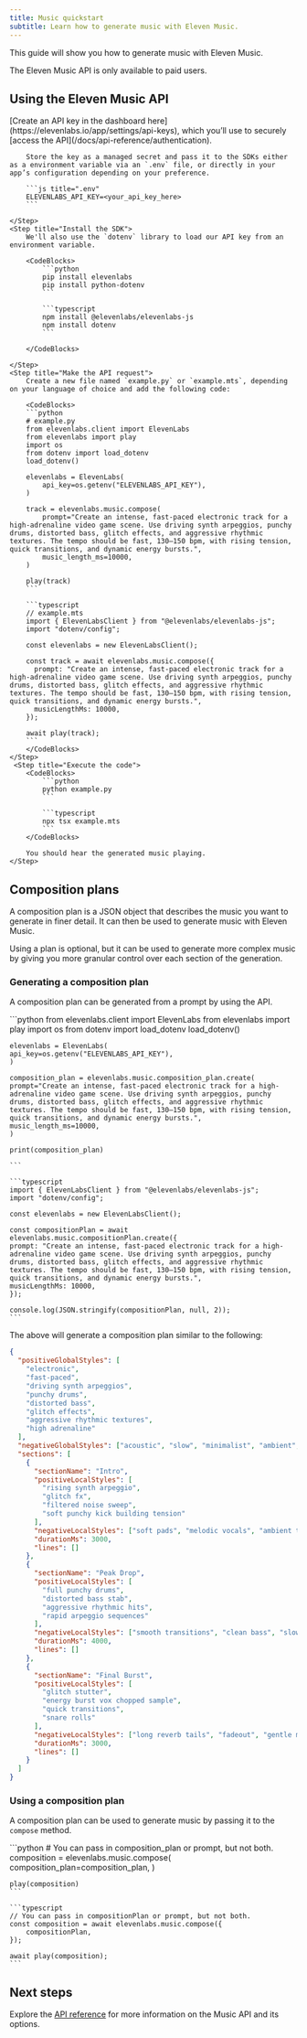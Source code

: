 ```yaml
---
title: Music quickstart
subtitle: Learn how to generate music with Eleven Music.
---
```


This guide will show you how to generate music with Eleven Music.

<Info>The Eleven Music API is only available to paid users.</Info>

## Using the Eleven Music API

<Steps>
    <Step title="Create an API key">
        [Create an API key in the dashboard here](https://elevenlabs.io/app/settings/api-keys), which you’ll use to securely [access the API](/docs/api-reference/authentication).
        
        Store the key as a managed secret and pass it to the SDKs either as a environment variable via an `.env` file, or directly in your app’s configuration depending on your preference.
        
        ```js title=".env"
        ELEVENLABS_API_KEY=<your_api_key_here>
        ```
        
    </Step>
    <Step title="Install the SDK">
        We'll also use the `dotenv` library to load our API key from an environment variable.
        
        <CodeBlocks>
            ```python
            pip install elevenlabs
            pip install python-dotenv
            ```
        
            ```typescript
            npm install @elevenlabs/elevenlabs-js
            npm install dotenv
            ```
        
        </CodeBlocks>
        
    </Step>
    <Step title="Make the API request">
        Create a new file named `example.py` or `example.mts`, depending on your language of choice and add the following code:

        <CodeBlocks>
        ```python
        # example.py
        from elevenlabs.client import ElevenLabs
        from elevenlabs import play
        import os
        from dotenv import load_dotenv
        load_dotenv()

        elevenlabs = ElevenLabs(
            api_key=os.getenv("ELEVENLABS_API_KEY"),
        )

        track = elevenlabs.music.compose(
            prompt="Create an intense, fast-paced electronic track for a high-adrenaline video game scene. Use driving synth arpeggios, punchy drums, distorted bass, glitch effects, and aggressive rhythmic textures. The tempo should be fast, 130–150 bpm, with rising tension, quick transitions, and dynamic energy bursts.",
            music_length_ms=10000,
        )

        play(track)
        ```

        ```typescript
        // example.mts
        import { ElevenLabsClient } from "@elevenlabs/elevenlabs-js";
        import "dotenv/config";

        const elevenlabs = new ElevenLabsClient();

        const track = await elevenlabs.music.compose({
          prompt: "Create an intense, fast-paced electronic track for a high-adrenaline video game scene. Use driving synth arpeggios, punchy drums, distorted bass, glitch effects, and aggressive rhythmic textures. The tempo should be fast, 130–150 bpm, with rising tension, quick transitions, and dynamic energy bursts.",
          musicLengthMs: 10000,
        });

        await play(track);
        ```
        </CodeBlocks>
    </Step>
     <Step title="Execute the code">
        <CodeBlocks>
            ```python
            python example.py
            ```

            ```typescript
            npx tsx example.mts
            ```
        </CodeBlocks>

        You should hear the generated music playing.
    </Step>

</Steps>

## Composition plans

A composition plan is a JSON object that describes the music you want to generate in finer detail. It can then be used to generate music with Eleven Music.

Using a plan is optional, but it can be used to generate more complex music by giving you more granular control over each section of the generation.

### Generating a composition plan

A composition plan can be generated from a prompt by using the API.

<CodeBlocks>
    ```python
    from elevenlabs.client import ElevenLabs
    from elevenlabs import play
    import os
    from dotenv import load_dotenv
    load_dotenv()

    elevenlabs = ElevenLabs(
    api_key=os.getenv("ELEVENLABS_API_KEY"),
    )

    composition_plan = elevenlabs.music.composition_plan.create(
    prompt="Create an intense, fast-paced electronic track for a high-adrenaline video game scene. Use driving synth arpeggios, punchy drums, distorted bass, glitch effects, and aggressive rhythmic textures. The tempo should be fast, 130–150 bpm, with rising tension, quick transitions, and dynamic energy bursts.",
    music_length_ms=10000,
    )

    print(composition_plan)

    ```

    ```typescript
    import { ElevenLabsClient } from "@elevenlabs/elevenlabs-js";
    import "dotenv/config";

    const elevenlabs = new ElevenLabsClient();

    const compositionPlan = await elevenlabs.music.compositionPlan.create({
    prompt: "Create an intense, fast-paced electronic track for a high-adrenaline video game scene. Use driving synth arpeggios, punchy drums, distorted bass, glitch effects, and aggressive rhythmic textures. The tempo should be fast, 130–150 bpm, with rising tension, quick transitions, and dynamic energy bursts.",
    musicLengthMs: 10000,
    });

    console.log(JSON.stringify(compositionPlan, null, 2));
    ```

</CodeBlocks>

The above will generate a composition plan similar to the following:

```json
{
  "positiveGlobalStyles": [
    "electronic",
    "fast-paced",
    "driving synth arpeggios",
    "punchy drums",
    "distorted bass",
    "glitch effects",
    "aggressive rhythmic textures",
    "high adrenaline"
  ],
  "negativeGlobalStyles": ["acoustic", "slow", "minimalist", "ambient", "lo-fi"],
  "sections": [
    {
      "sectionName": "Intro",
      "positiveLocalStyles": [
        "rising synth arpeggio",
        "glitch fx",
        "filtered noise sweep",
        "soft punchy kick building tension"
      ],
      "negativeLocalStyles": ["soft pads", "melodic vocals", "ambient textures"],
      "durationMs": 3000,
      "lines": []
    },
    {
      "sectionName": "Peak Drop",
      "positiveLocalStyles": [
        "full punchy drums",
        "distorted bass stab",
        "aggressive rhythmic hits",
        "rapid arpeggio sequences"
      ],
      "negativeLocalStyles": ["smooth transitions", "clean bass", "slow buildup"],
      "durationMs": 4000,
      "lines": []
    },
    {
      "sectionName": "Final Burst",
      "positiveLocalStyles": [
        "glitch stutter",
        "energy burst vox chopped sample",
        "quick transitions",
        "snare rolls"
      ],
      "negativeLocalStyles": ["long reverb tails", "fadeout", "gentle melodies"],
      "durationMs": 3000,
      "lines": []
    }
  ]
}
```

### Using a composition plan

A composition plan can be used to generate music by passing it to the `compose` method.

<CodeBlocks>
    ```python
    # You can pass in composition_plan or prompt, but not both.
    composition = elevenlabs.music.compose(
        composition_plan=composition_plan,
    )

    play(composition)
    ```

    ```typescript
    // You can pass in compositionPlan or prompt, but not both.
    const composition = await elevenlabs.music.compose({
        compositionPlan,
    });

    await play(composition);
    ```

</CodeBlocks>

## Next steps

Explore the [API reference](/docs/api-reference/music/compose) for more information on the Music API and its options.

